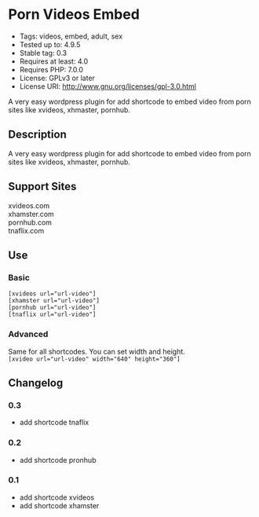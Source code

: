 # Porn Videos Embed #
* Tags: videos, embed, adult, sex
* Tested up to: 4.9.5
* Stable tag: 0.3
* Requires at least: 4.0
* Requires PHP: 7.0.0
* License: GPLv3 or later
* License URI: http://www.gnu.org/licenses/gpl-3.0.html

A very easy wordpress plugin for add shortcode to embed video from porn sites
like xvideos, xhmaster, pornhub.

## Description ##
A very easy wordpress plugin for add shortcode to embed video from porn sites
like xvideos, xhmaster, pornhub.

## Support Sites ##
xvideos.com<br />
xhamster.com<br />
pornhub.com<br />
tnaflix.com<br />

## Use ##
### Basic ###
`[xvideos url="url-video"]`<br />
`[xhamster url="url-video"]`<br />
`[pornhub url="url-video"]`<br />
`[tnaflix url="url-video"]`<br />

### Advanced ###

Same for all shortcodes. You can set width and height.<br />
`[xvideo url="url-video" width="640" height="360"]`


## Changelog ##

### 0.3 ###
* add shortcode tnaflix
### 0.2 ###
* add shortcode pronhub
### 0.1 ###
* add shortcode xvideos
* add shortcode xhamster
